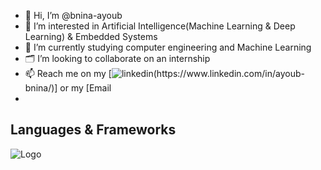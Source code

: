 - 👋 Hi, I’m @bnina-ayoub
- 👀 I’m interested in Artificial Intelligence(Machine Learning & Deep Learning) & Embedded Systems
- 🌱 I’m currently studying computer engineering and Machine Learning
- 🗂️ I’m looking to collaborate on an internship
- 📫 Reach me on my [![linkedin](https://camo.githubusercontent.com/d74e5f1536c50380055c58bda7482e9acf52e41def3c02a25e5de66f53591bbf/68747470733a2f2f7777772e6c696e6b6564696e2e636f6d2f696e2f61796f75622d626e696e612f](https://www.flaticon.com/free-icon/python_5968350))(https://www.linkedin.com/in/ayoub-bnina/)]
 or my [Email
- 
## Languages & Frameworks
![Logo](https://camo.githubusercontent.com/7027d600ec17ac3977aaf427063f446c82834cfaab188e9d81f09d8971beb5f9/68747470733a2f2f696d672e69636f6e73382e636f6d2f636f6c6f722f34382f3030303030302f7261737062657272792d70692e706e67)

<!---
bnina-ayoub/bnina-ayoub is a ✨ special ✨ repository because its `README.md` (this file) appears on your GitHub profile.
You can click the Preview link to take a look at your changes.
--->
